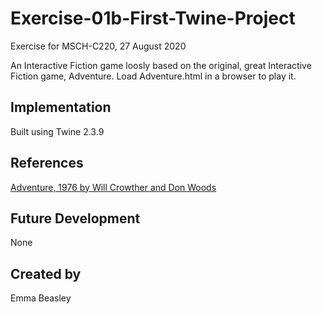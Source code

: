 # Exercise-01b-First-Twine-Project
Exercise for MSCH-C220, 27 August 2020

An Interactive Fiction game loosly based on the original, great Interactive Fiction game, Adventure. Load Adventure.html in a browser to play it.

## Implementation
Built using Twine 2.3.9

## References
[Adventure, 1976 by Will Crowther and Don Woods](https://quuxplusone.github.io/Advent/play.html)

## Future Development
None

## Created by 
Emma Beasley

```
